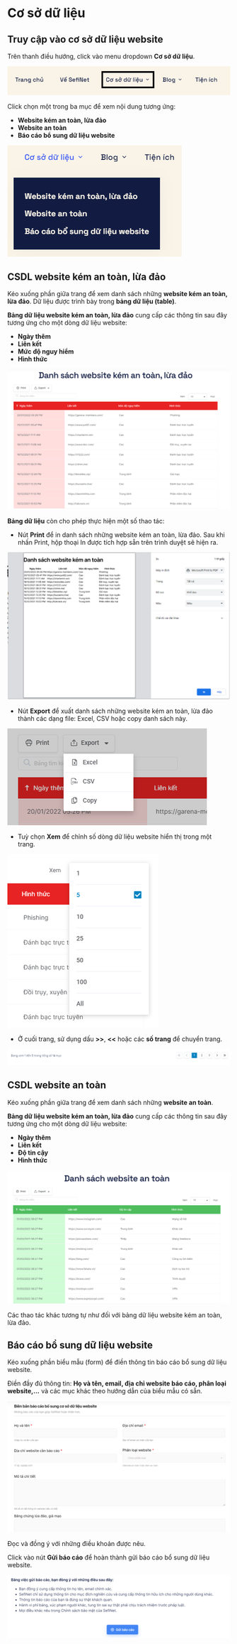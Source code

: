 # Cơ sở dữ liệu

## Truy cập vào cơ sở dữ liệu website

Trên thanh điều hướng, click vào menu dropdown **Cơ sở dữ liệu**.

![Menu Cơ sở dữ liệu](<../.gitbook/assets/image (31) (1).png>)

Click chọn một trong ba mục để xem nội dung tương ứng:

* **Website kém an toàn, lừa đảo**
* **Website an toàn**
* **Báo cáo bổ sung dữ liệu website**

![](<../.gitbook/assets/image (33) (1) (1).png>)

## CSDL website kém an toàn, lừa đảo

Kéo xuống phần giữa trang để xem danh sách những **website kém an toàn, lừa đảo**. Dữ liệu được trình bày trong **bảng dữ liệu (table)**.

**Bảng dữ liệu website kém an toàn, lừa đảo** cung cấp các thông tin sau đây tương ứng cho một dòng dữ liệu website:

* **Ngày thêm**
* **Liên kết**
* **Mức độ nguy hiểm**
* **Hình thức**

![](<../.gitbook/assets/image (32) (1) (1).png>)

**Bảng dữ liệu** còn cho phép thực hiện một số thao tác:

* Nút **Print** để in danh sách những website kém an toàn, lừa đảo. Sau khi nhấn Print, hộp thoại In được tích hợp sẵn trên trình duyệt sẽ hiện ra.

![](<../.gitbook/assets/image (36).png>)

* Nút **Export** để xuất danh sách những website kém an toàn, lừa đảo thành các dạng file: Excel, CSV hoặc copy danh sách này.

![](<../.gitbook/assets/image (38) (1) (1).png>)

* Tuỳ chọn **Xem** để chỉnh số dòng dữ liệu website hiển thị trong một trang.

![](<../.gitbook/assets/image (35) (1).png>)

* Ở cuối trang, sử dụng dấu **>>**, **<<** hoặc các **số trang** để chuyển trang.

![](<../.gitbook/assets/image (39) (1) (1).png>)

## CSDL website an toàn

Kéo xuống phần giữa trang để xem danh sách những **website an toàn**.

**Bảng dữ liệu website kém an toàn, lừa đảo** cung cấp các thông tin sau đây tương ứng cho một dòng dữ liệu website:

* **Ngày thêm**
* **Liên kết**
* **Độ tin cậy**
* **Hình thức**

![](<../.gitbook/assets/image (34) (1).png>)

Các thao tác khác tương tự như đối với bảng dữ liệu website kém an toàn, lừa đảo.

## Báo cáo bổ sung dữ liệu website

Kéo xuống phần biểu mẫu (form) để điền thông tin báo cáo bổ sung dữ liệu website.

Điền đầy đủ thông tin: **Họ và tên, email, địa chỉ website báo cáo, phân loại website,...** và các mục khác theo hướng dẫn của biểu mẫu có sẵn.

![](<../.gitbook/assets/image (37) (1).png>)

Đọc và đồng ý với những điều khoản được nêu.

Click vào nút **Gửi báo cáo** để hoàn thành gửi báo cáo bổ sung dữ liệu website.

![](<../.gitbook/assets/image (30) (1) (1).png>)

